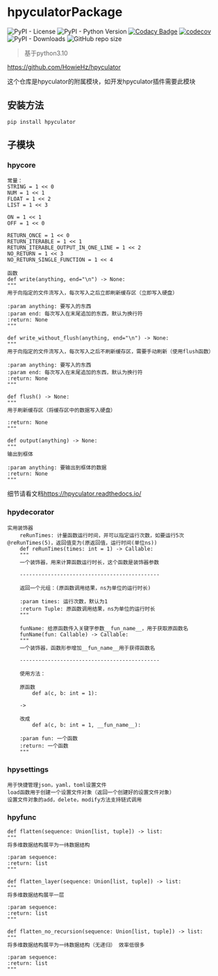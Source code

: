 # hpyculatorPackage

![PyPI - License](https://img.shields.io/pypi/l/hpyculator)
![PyPI - Python Version](https://img.shields.io/pypi/pyversions/hpyculator)
[![Codacy Badge](https://app.codacy.com/project/badge/Grade/f276a62341d647d08cd3c3dd275097ff)](https://www.codacy.com/gh/HowieHz/hpyculatorPackage/dashboard?utm_source=github.com&amp;utm_medium=referral&amp;utm_content=HowieHz/hpyculatorPackage&amp;utm_campaign=Badge_Grade)
[![codecov](https://codecov.io/gh/HowieHz/hpyculatorPackage/branch/main/graph/badge.svg?token=TVF40RMPMA)](https://codecov.io/gh/HowieHz/hpyculatorPackage)
![PyPI - Downloads](https://img.shields.io/pypi/dm/hpyculator)
![GitHub repo size](https://img.shields.io/github/repo-size/HowieHz/hpyculatorPackage)

>基于python3.10

<https://github.com/HowieHz/hpyculator>

这个仓库是hpyculator的附属模块，如开发hpyculator插件需要此模块

## 安装方法

`pip install hpyculator`

## 子模块

### hpycore
    
    常量：
    STRING = 1 << 0
    NUM = 1 << 1
    FLOAT = 1 << 2
    LIST = 1 << 3
    
    ON = 1 << 1
    OFF = 1 << 0

    RETURN_ONCE = 1 << 0
    RETURN_ITERABLE = 1 << 1
    RETURN_ITERABLE_OUTPUT_IN_ONE_LINE = 1 << 2
    NO_RETURN = 1 << 3
    NO_RETURN_SINGLE_FUNCTION = 1 << 4

    函数
    def write(anything, end="\n") -> None:
    """
    用于向指定的文件流写入，每次写入之后立即刷新缓存区（立即写入硬盘）

    :param anything: 要写入的东西
    :param end: 每次写入在末尾追加的东西，默认为换行符
    :return: None
    """

    def write_without_flush(anything, end="\n") -> None:
    """
    用于向指定的文件流写入，每次写入之后不刷新缓存区，需要手动刷新（使用flush函数）

    :param anything: 要写入的东西
    :param end: 每次写入在末尾追加的东西，默认为换行符
    :return: None
    """

    def flush() -> None:
    """
    用于刷新缓存区（将缓存区中的数据写入硬盘）

    :return: None
    """

    def output(anything) -> None:
    """
    输出到框体

    :param anything: 要输出到框体的数据
    :return: None
    """

细节请看文档<https://hpyculator.readthedocs.io/>

### hpydecorator

    实用装饰器
        reRunTimes: 计量函数运行时间，并可以指定运行次数，如要运行5次 @reRunTimes(5)，返回值变为(原返回值，运行时间(单位ns))
        def reRunTimes(times: int = 1) -> Callable:
        """
        一个装饰器，用来计算函数运行时长，这个函数是装饰器参数
        
        ---------------------------------------------
        
        返回一个元组：(原函数调用结果，ns为单位的运行时长)
        
        :param times: 运行次数，默认为1
        :return Tuple: 原函数调用结果，ns为单位的运行时长
        """       

        funName: 给原函数传入关键字参数__fun_name__，用于获取原函数名
        funName(fun: Callable) -> Callable:
        """
        一个装饰器，函数形参增加__fun_name__用于获得函数名
    
        ---------------------------------------------
    
        使用方法：
    
        原函数
            def a(c, b: int = 1):
    
        ->
    
        改成
            def a(c, b: int = 1, __fun_name__):
    
        :param fun: 一个函数
        :return: 一个函数
        """

### hpysettings

    用于快捷管理json，yaml，toml设置文件
    load函数用于创建一个设置文件对象（返回一个创建好的设置文件对象）
    设置文件对象的add，delete，modify方法支持链式调用

### hpyfunc
    
    def flatten(sequence: Union[list, tuple]) -> list:
    """
    将多维数据结构展平为一纬数据结构

    :param sequence:
    :return: list
    """
    
    def flatten_layer(sequence: Union[list, tuple]) -> list:
    """
    将多维数据结构展平一层

    :param sequence:
    :return: list
    """

    def flatten_no_recursion(sequence: Union[list, tuple]) -> list:
    """
    将多维数据结构展平为一纬数据结构（无递归） 效率低很多

    :param sequence:
    :return: list
    """
